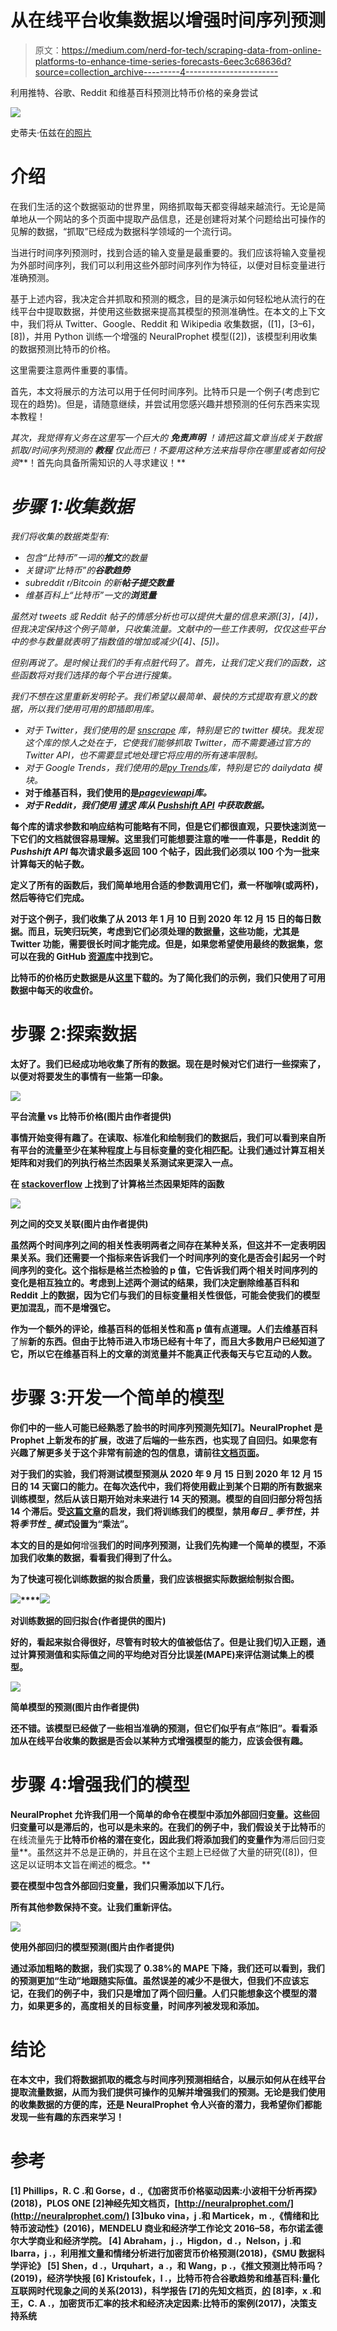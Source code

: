 # 从在线平台收集数据以增强时间序列预测

> 原文：<https://medium.com/nerd-for-tech/scraping-data-from-online-platforms-to-enhance-time-series-forecasts-6eec3c68636d?source=collection_archive---------4----------------------->

利用推特、谷歌、Reddit 和维基百科预测比特币价格的亲身尝试

![](img/78ab7afe21ec0b9515905845275d05a3.png)

史蒂夫·伍兹在[的照片](https://www.shutterstock.com/image-photo/gloved-hand-using-ice-scraper-on-44027038)

# 介绍

在我们生活的这个数据驱动的世界里，网络抓取每天都变得越来越流行。无论是简单地从一个网站的多个页面中提取产品信息，还是创建将对某个问题给出可操作的见解的数据，“抓取”已经成为数据科学领域的一个流行词。

当进行时间序列预测时，找到合适的输入变量是最重要的。我们应该将输入变量视为外部时间序列，我们可以利用这些外部时间序列作为特征，以便对目标变量进行准确预测。

基于上述内容，我决定合并抓取和预测的概念，目的是演示如何轻松地从流行的在线平台中提取数据，并使用这些数据来提高其模型的预测准确性。在本文的上下文中，我们将从 Twitter、Google、Reddit 和 Wikipedia 收集数据，([1]，[3–6]，[8])，并用 Python 训练一个增强的 NeuralProphet 模型([2])，该模型利用收集的数据预测比特币的价格。

这里需要注意两件重要的事情。

首先，本文将展示的方法可以用于任何时间序列。比特币只是一个例子(考虑到它现在的趋势)。但是，请随意继续，并尝试用您感兴趣并想预测的任何东西来实现本教程！

*其次，我觉得有义务在这里写一个巨大的* ***免责声明*** *！请把这篇文章当成关于数据抓取/时间序列预测的* ***教程*** *仅此而已！不要用这种方法来指导你在哪里或者如何投资***！首先向具备所需知识的人寻求建议！**

# *步骤 1:收集数据*

*我们将收集的数据类型有:*

*   *包含“比特币”一词的**推文**的数量*
*   *关键词“比特币”的**谷歌趋势***
*   *subreddit *r/Bitcoin* 的新**帖子提交数量***
*   *维基百科上“比特币”一文的**浏览量***

*虽然对 tweets 或 Reddit 帖子的情感分析也可以提供大量的信息来源([3]，[4])，但我决定保持这个例子简单，只收集流量。文献中的一些工作表明，仅仅这些平台中的参与数量就表明了指数值的增加或减少([4]、[5])。*

*但别再说了。是时候让我们的手有点脏代码了。首先，让我们定义我们的函数，这些函数将对我们选择的每个平台进行搜集。*

*我们不想在这里重新发明轮子。我们希望以最简单、最快的方式提取有意义的数据，所以我们使用可用的即插即用库。*

*   *对于 Twitter，我们使用的是 [*snscrape*](https://github.com/JustAnotherArchivist/snscrape) 库，特别是它的 *twitter* 模块。我发现这个库的惊人之处在于，它使我们能够抓取 Twitter，而不需要通过官方的 Twitter API，也不需要显式地处理它将应用的所有速率限制。*
*   *对于 Google Trends，我们使用的是[*py Trends*](https://github.com/GeneralMills/pytrends/blob/master/examples/example.py)*库，特别是它的 *dailydata* 模块。**
*   **对于维基百科，我们使用的是[*pageviewapi*](https://github.com/ashermanwmf/pageviewapi)*库。***
*   ***对于 Reddit，我们使用 [*请求*](https://github.com/psf/requests) 库从 [*Pushshift API*](https://github.com/pushshift/api) 中获取数据。***

**每个库的请求参数和响应结构可能略有不同，但是它们都很直观，只要快速浏览一下它们的文档就很容易理解。这里我们可能想要注意的唯一一件事是，Reddit 的 *Pushshift API* 每次请求最多返回 100 个帖子，因此我们必须以 100 个为一批来计算每天的帖子数。**

**定义了所有的函数后，我们简单地用合适的参数调用它们，煮一杯咖啡(或两杯)，然后等待它们完成。**

**对于这个例子，我们收集了从 2013 年 1 月 10 日到 2020 年 12 月 15 日的每日数据。而且，玩笑归玩笑，考虑到它们必须处理的数据量，这些功能，尤其是 Twitter 功能，需要很长时间才能完成。但是，如果您希望使用最终的数据集，您可以在我的 GitHub [资源库](https://github.com/thanasisKirmizis/tds-forecast-bitcoin)中找到它。**

**比特币的价格历史数据是从[这里](https://coinmarketcap.com/currencies/bitcoin/historical-data/)下载的。为了简化我们的示例，我们只使用了可用数据中每天的收盘价。**

# **步骤 2:探索数据**

**太好了。我们已经成功地收集了所有的数据。现在是时候对它们进行一些探索了，以便对将要发生的事情有一些第一印象。**

**![](img/53f0483a91a28adb767fdd740fda34c4.png)**

**平台流量 vs 比特币价格(图片由作者提供)**

**事情开始变得有趣了。在读取、标准化和绘制我们的数据后，我们可以看到来自所有平台的流量至少在某种程度上与目标变量的变化相匹配。让我们通过计算互相关矩阵和对我们的列执行格兰杰因果关系测试来更深入一点。**

**在 [stackoverflow](https://stackoverflow.com/questions/58005681/is-it-possible-to-run-a-vector-autoregression-analysis-on-a-large-gdp-data-with) 上找到了计算格兰杰因果矩阵的函数**

**![](img/4d3f7005e12f0acf9c45ebf25f48aec3.png)**

**列之间的交叉关联(图片由作者提供)**

**虽然两个时间序列之间的相关性表明两者之间存在某种关系，但这并不一定表明因果关系。我们还需要一个指标来告诉我们一个时间序列的变化是否会引起另一个时间序列的变化。这个指标是格兰杰检验的 p 值，它告诉我们两个相关时间序列的变化是相互独立的。考虑到上述两个测试的结果，我们决定删除维基百科和 Reddit 上的数据，因为它们与我们的目标变量相关性很低，可能会使我们的模型更加混乱，而不是增强它。**

**作为一个额外的评论，维基百科的低相关性和高 p 值有点道理。人们去维基百科**了解**新的东西。但由于比特币进入市场已经有十年了，而且大多数用户已经知道了它，所以它在维基百科上的文章的浏览量并不能真正代表每天与它互动的人数。**

# **步骤 3:开发一个简单的模型**

**你们中的一些人可能已经熟悉了脸书的时间序列预测先知[7]。NeuralProphet 是 Prophet 上新发布的扩展，改进了后端的一些东西，也实现了自回归。如果您有兴趣了解更多关于这个非常有前途的包的信息，请前往[文档页面](https://neuralprophet.com/)。**

**对于我们的实验，我们将测试模型预测从 2020 年 9 月 15 日到 2020 年 12 月 15 日的 14 天窗口的能力。在每次迭代中，我们将使用截止到某个日期的所有数据来训练模型，然后从该日期开始对未来进行 14 天的预测。模型的自回归部分将包括 14 个滞后。受[这篇文章](https://towardsdatascience.com/time-series-modeling-of-bitcoin-prices-5133edfec30b)的启发，我们将训练我们的模型，禁用*每日 _ 季节性*，并将*季节性 _ 模式*设置为“乘法”。**

**本文的目的是如何**增强**我们的时间序列预测，让我们先构建一个简单的模型，不添加我们收集的数据，看看我们得到了什么。**

**为了快速可视化训练数据的拟合质量，我们应该根据实际数据绘制拟合图。**

**![](img/70b7269e3902938785911aa2cd883df8.png)****![](img/51e860acf03453b662dfe2cac6119b2e.png)**

**对训练数据的回归拟合(作者提供的图片)**

**好的，看起来拟合得很好，尽管有时较大的值被低估了。但是让我们切入正题，通过计算预测值和实际值之间的平均绝对百分比误差(MAPE)来评估测试集上的模型。**

**![](img/47e77f7524f63682807bd6076755da1c.png)**

**简单模型的预测(图片由作者提供)**

**还不错。该模型已经做了一些相当准确的预测，但它们似乎有点“陈旧”。看看添加从在线平台收集的数据是否会以某种方式增强模型的能力，应该会很有趣。**

# **步骤 4:增强我们的模型**

**NeuralProphet 允许我们用一个简单的命令在模型中添加外部回归变量。这些回归变量可以是滞后的，也可以是未来的。在我们的例子中，我们假设关于比特币**的在线流量先于**比特币价格的潜在变化，因此我们将添加我们的变量作为**滞后回归变量**。虽然这并不总是正确的，并且在这个主题上已经做了大量的研究([8])，但这足以证明本文旨在阐述的概念。**

**要在模型中包含外部回归变量，我们只需添加以下几行。**

**所有其他参数保持不变。让我们重新评估。**

**![](img/03bab23a09a3543c07d7e0b44b28614b.png)**

**使用外部回归的模型预测(图片由作者提供)**

**通过添加粗略的数据，我们实现了 0.38%的 MAPE 下降，我们还可以看到，我们的预测更加“生动”地跟随实际值。虽然误差的减少不是很大，但我们不应该忘记，在我们的例子中，我们只是增加了两个回归量。人们只能想象这个模型的潜力，如果更多的，高度相关的目标变量，时间序列被发现和添加。**

# **结论**

**在本文中，我们将数据抓取的概念与时间序列预测相结合，以展示如何从在线平台提取流量数据，从而为我们提供可操作的见解并增强我们的预测。无论是我们使用的收集数据的方便的库，还是 NeuralProphet 令人兴奋的潜力，我希望你们都能发现一些有趣的东西来学习！**

# **参考**

**[1] Phillips，R. C .和 Gorse，d .,《加密货币价格驱动因素:小波相干分析再探》(2018)，PLOS ONE
[2]神经先知文档页，[http://neuralprophet.com/](http://neuralprophet.com/)
[3]buko vina，j .和 Marticek，m .,《情绪和比特币波动性》(2016)，MENDELU 商业和经济学工作论文 2016–58，布尔诺孟德尔大学商业和经济学院。
[4] Abraham，j .，Higdon，d .，Nelson，j .和 Ibarra，j .，利用推文量和情绪分析进行加密货币价格预测(2018)，《SMU 数据科学评论》
[5] Shen，d .，Urquhart，a .，和 Wang，p .，《推文预测比特币吗？(2019)，经济学快报
[6] Kristoufek，l .，比特币符合谷歌趋势和维基百科:量化互联网时代现象之间的关系(2013)，科学报告
[7]的先知文档页，[的](https://facebook.github.io/prophet/)
[8]李，x .和王，C. A .，加密货币汇率的技术和经济决定因素:比特币的案例(2017)，决策支持系统**